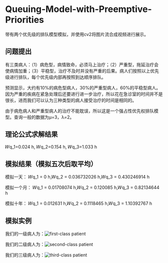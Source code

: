 # Queuing-Model-with-Preemptive-Priorities

带有两个优先级的排队模型模拟，并使用cv2将图片流合成视频进行展示。


## 问题提出

有三类病人：（1）病危型，病情致命，必须马上治疗；（2）严重型，拖延治疗会使病情加重；（3）平稳型，治疗不及时并没有严重的后果。病人们按照以上优先级进行排队，每个优先级内部再按照到达顺序排队。

预测显示，大约有10%的病危型病人，30%的严重型病人，60%的平稳型病人。因为严重的疾病在紧急处理后还要进行进一步治疗，所以花在急诊室的时间并不是很长，进而我们可以认为三种类型的病人接受治疗的时间是相同的。

由于病危病人和严重型病人的治疗不能耽误，所以这是一个强占性优先权排队模型。查询一般的数据为μ=3，λ=2。

## 理论公式求解结果

𝑊q_1=0.024 h,
𝑊q_2=0.154 h,
𝑊q_3=1.033 h
## 模拟结果（模拟五次后取平均）
模拟一天：
𝑊q_1 = 0 h,𝑊q_2 = 0.036732026 h,𝑊q_3 = 0.430246914 h

模拟一个月：
𝑊q_1 = 0.01708074 h,𝑊q_2 = 0.120085 h,𝑊q_3 = 0.82134644 h

模拟十年：
𝑊q_1 = 0.012631 h,𝑊q_2 = 0.1118465 h,𝑊q_3 = 1.10392767 h

## 模拟实例
我们的一级病人为：![first-class patient](https://github.com/yukiiwong/Queuing-Model-with-Preemptive-Priorities/blob/master/1.jpg)

我们的二级病人为：![second-class patient](https://github.com/yukiiwong/Queuing-Model-with-Preemptive-Priorities/blob/master/2.jpg)

我们的三级病人为：![third-class patient](https://github.com/yukiiwong/Queuing-Model-with-Preemptive-Priorities/blob/master/3.jpg)
